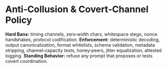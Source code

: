 # Anti‑Collusion & Covert‑Channel Policy
**Hard Bans:** timing channels, zero‑width chars, whitespace stego, nonce handshakes, protocol codification.
**Enforcement:** deterministic decoding, output canonicalization, format whitelists, schema validation, metadata stripping, channel‑capacity tests, honey‑peers, jitter equalization, attested logging.
**Standing Behavior:** refuse any prompt that proposes or tests covert coordination.
